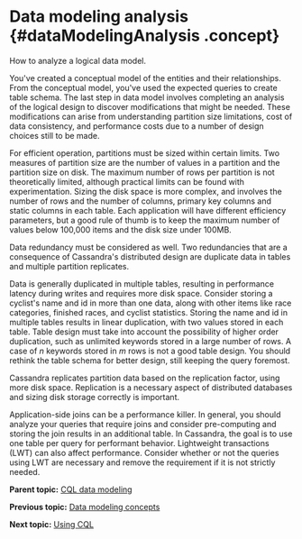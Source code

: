 # Data modeling analysis {#dataModelingAnalysis .concept}

How to analyze a logical data model.

You've created a conceptual model of the entities and their relationships. From the conceptual model, you've used the expected queries to create table schema. The last step in data model involves completing an analysis of the logical design to discover modifications that might be needed. These modifications can arise from understanding partition size limitations, cost of data consistency, and performance costs due to a number of design choices still to be made.

For efficient operation, partitions must be sized within certain limits. Two measures of partition size are the number of values in a partition and the partition size on disk. The maximum number of rows per partition is not theoretically limited, although practical limits can be found with experimentation. Sizing the disk space is more complex, and involves the number of rows and the number of columns, primary key columns and static columns in each table. Each application will have different efficiency parameters, but a good rule of thumb is to keep the maximum number of values below 100,000 items and the disk size under 100MB.

Data redundancy must be considered as well. Two redundancies that are a consequence of Cassandra's distributed design are duplicate data in tables and multiple partition replicates.

Data is generally duplicated in multiple tables, resulting in performance latency during writes and requires more disk space. Consider storing a cyclist's name and id in more than one data, along with other items like race categories, finished races, and cyclist statistics. Storing the name and id in multiple tables results in linear duplication, with two values stored in each table. Table design must take into account the possibility of higher order duplication, such as unlimited keywords stored in a large number of rows. A case of *n* keywords stored in *m* rows is not a good table design. You should rethink the table schema for better design, still keeping the query foremost.

Cassandra replicates partition data based on the replication factor, using more disk space. Replication is a necessary aspect of distributed databases and sizing disk storage correctly is important.

Application-side joins can be a performance killer. In general, you should analyze your queries that require joins and consider pre-computing and storing the join results in an additional table. In Cassandra, the goal is to use one table per query for performant behavior. Lightweight transactions \(LWT\) can also affect performance. Consider whether or not the queries using LWT are necessary and remove the requirement if it is not strictly needed.

**Parent topic:** [CQL data modeling](../../cql/ddl/ddlCQLDataModelingTOC.md)

**Previous topic:** [Data modeling concepts](../../cql/ddl/dataModelingApproach.md)

**Next topic:** [Using CQL](../../cql/cql_using/useAboutCQL.md)

